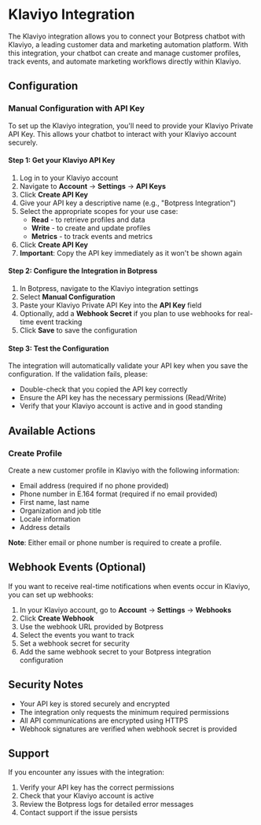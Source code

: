 # Klaviyo Integration

The Klaviyo integration allows you to connect your Botpress chatbot with Klaviyo, a leading customer data and marketing automation platform. With this integration, your chatbot can create and manage customer profiles, track events, and automate marketing workflows directly within Klaviyo.

## Configuration

### Manual Configuration with API Key

To set up the Klaviyo integration, you'll need to provide your Klaviyo Private API Key. This allows your chatbot to interact with your Klaviyo account securely.

#### Step 1: Get your Klaviyo API Key

1. Log in to your Klaviyo account
2. Navigate to **Account** → **Settings** → **API Keys**
3. Click **Create API Key**
4. Give your API key a descriptive name (e.g., "Botpress Integration")
5. Select the appropriate scopes for your use case:
   - **Read** - to retrieve profiles and data
   - **Write** - to create and update profiles
   - **Metrics** - to track events and metrics
6. Click **Create API Key**
7. **Important**: Copy the API key immediately as it won't be shown again

#### Step 2: Configure the Integration in Botpress

1. In Botpress, navigate to the Klaviyo integration settings
2. Select **Manual Configuration**
3. Paste your Klaviyo Private API Key into the **API Key** field
4. Optionally, add a **Webhook Secret** if you plan to use webhooks for real-time event tracking
5. Click **Save** to save the configuration

#### Step 3: Test the Configuration

The integration will automatically validate your API key when you save the configuration. If the validation fails, please:

- Double-check that you copied the API key correctly
- Ensure the API key has the necessary permissions (Read/Write)
- Verify that your Klaviyo account is active and in good standing

## Available Actions

### Create Profile

Create a new customer profile in Klaviyo with the following information:

- Email address (required if no phone provided)
- Phone number in E.164 format (required if no email provided)
- First name, last name
- Organization and job title
- Locale information
- Address details

**Note**: Either email or phone number is required to create a profile.

## Webhook Events (Optional)

If you want to receive real-time notifications when events occur in Klaviyo, you can set up webhooks:

1. In your Klaviyo account, go to **Account** → **Settings** → **Webhooks**
2. Click **Create Webhook**
3. Use the webhook URL provided by Botpress
4. Select the events you want to track
5. Set a webhook secret for security
6. Add the same webhook secret to your Botpress integration configuration

## Security Notes

- Your API key is stored securely and encrypted
- The integration only requests the minimum required permissions
- All API communications are encrypted using HTTPS
- Webhook signatures are verified when webhook secret is provided

## Support

If you encounter any issues with the integration:

1. Verify your API key has the correct permissions
2. Check that your Klaviyo account is active
3. Review the Botpress logs for detailed error messages
4. Contact support if the issue persists
